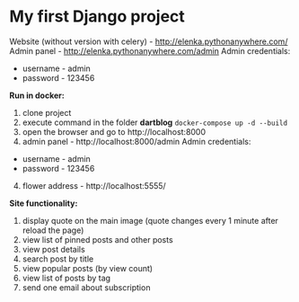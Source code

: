 # My first Django project

Website (without version with celery) - http://elenka.pythonanywhere.com/
Admin panel - http://elenka.pythonanywhere.com/admin
Admin credentials:
- username - admin
- password - 123456


**Run in docker:**
1) clone project
2) execute command in the folder **dartblog**
`docker-compose up -d --build`
3) open the browser and go to http://localhost:8000
4) admin panel - http://localhost:8000/admin
Admin credentials:
- username - admin
- password - 123456
4) flower address - http://localhost:5555/

**Site functionality:**
1) display quote on the main image (quote changes every 1 minute after reload the page)
2) view list of pinned posts and other posts
3) view post details
4) search post by title
5) view popular posts (by view count)
6) view list of posts by tag
7) send one email about subscription
